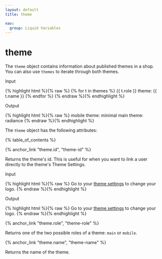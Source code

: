```yaml
---
layout: default
title: theme

nav:
  group: Liquid Variables
---
```


# theme

The <code>theme</code> object contains information about published themes in a shop. You can also use <code>themes</code> to iterate through both themes.

<p class="input">Input</p>
{% highlight html %}{% raw %}
{% for t in themes %}
	{{ t.role }} theme: {{ t.name }}
{% endfor %}
{% endraw %}{% endhighlight %}

<p class="output">Output</p>
<div>
{% highlight html %}{% raw %}
mobile theme: minimal
main theme: radiance
{% endraw %}{% endhighlight %}
</div>

The <code>theme</code> object has the following attributes: 

<a id="topofpage"></a>
{% table_of_contents %}





{% anchor_link "theme.id", "theme-id" %}

Returns the theme's id. This is useful for when you want to link a user directly to the theme's Theme Settings.

<p class="input">Input</p>
<div>
{% highlight html %}{% raw %}
Go to your <a href="/admin/themes/{{ theme.id }}/settings">theme settings</a> to change your logo. 
{% endraw %}{% endhighlight %}
</div>

<p class="output">Output</p>
<div>
{% highlight html %}{% raw %}
Go to your <a href="/admin/themes/8196497/settings">theme settings</a> to change your logo. 
{% endraw %}{% endhighlight %}
</div>








{% anchor_link "theme.role", "theme-role" %}

Returns one of the two possible roles of a theme: <code>main</code> or <code>mobile</code>.







{% anchor_link "theme.name", "theme-name" %}

Returns the name of the theme. 





